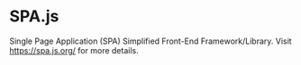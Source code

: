 # SPA.js
Single Page Application (SPA) Simplified Front-End Framework/Library. Visit https://spa.js.org/ for more details.
